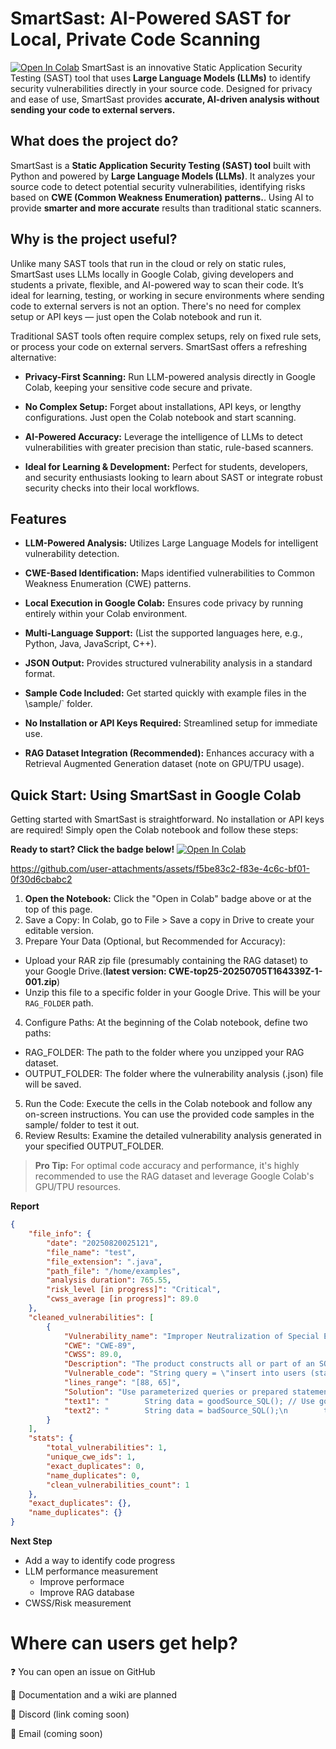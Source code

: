 # SmartSast: AI-Powered SAST for Local, Private Code Scanning
[![Open In Colab](https://colab.research.google.com/assets/colab-badge.svg)](https://colab.research.google.com/drive/1FLn_i1Ln23pR7Sr25mafutaicASZa6LE?usp=sharing)
SmartSast is an innovative Static Application Security Testing (SAST) tool that uses **Large Language Models (LLMs)** to identify security vulnerabilities directly in your source code. Designed for privacy and ease of use, SmartSast provides **accurate, AI-driven analysis without sending your code to external servers.**

## What does the project do?
SmartSast is a **Static Application Security Testing (SAST) tool** built with Python and powered by **Large Language Models (LLMs)**. It analyzes your source code to detect potential security vulnerabilities, identifying risks based on **CWE (Common Weakness Enumeration) patterns.**. Using AI to provide **smarter and more accurate** results than traditional static scanners.

## Why is the project useful?
Unlike many SAST tools that run in the cloud or rely on static rules, SmartSast uses LLMs locally in Google Colab, giving developers and students a private, flexible, and AI-powered way to scan their code. It’s ideal for learning, testing, or working in secure environments where sending code to external servers is not an option. There's no need for complex setup or API keys — just open the Colab notebook and run it.

Traditional SAST tools often require complex setups, rely on fixed rule sets, or process your code on external servers. SmartSast offers a refreshing alternative:

+ **Privacy-First Scanning:** Run LLM-powered analysis directly in Google Colab, keeping your sensitive code secure and private.

+ **No Complex Setup:** Forget about installations, API keys, or lengthy configurations. Just open the Colab notebook and start scanning.

+ **AI-Powered Accuracy:** Leverage the intelligence of LLMs to detect vulnerabilities with greater precision than static, rule-based scanners.

+ **Ideal for Learning & Development:** Perfect for students, developers, and security enthusiasts looking to learn about SAST or integrate robust security checks into their local workflows.

## Features
+ **LLM-Powered Analysis:** Utilizes Large Language Models for intelligent vulnerability detection.

+ **CWE-Based Identification:** Maps identified vulnerabilities to Common Weakness Enumeration (CWE) patterns.

+ **Local Execution in Google Colab:** Ensures code privacy by running entirely within your Colab environment.

+ **Multi-Language Support:** (List the supported languages here, e.g., Python, Java, JavaScript, C++).

+ **JSON Output:** Provides structured vulnerability analysis in a standard format.

+ **Sample Code Included:** Get started quickly with example files in the \sample/` folder.

+ **No Installation or API Keys Required:** Streamlined setup for immediate use.

+ **RAG Dataset Integration (Recommended):** Enhances accuracy with a Retrieval Augmented Generation dataset (note on GPU/TPU usage).


## Quick Start: Using SmartSast in Google Colab
Getting started with SmartSast is straightforward. No installation or API keys are required! Simply open the Colab notebook and follow these steps:

**Ready to start? Click the badge below!**
[![Open In Colab](https://colab.research.google.com/assets/colab-badge.svg)](https://colab.research.google.com/drive/1FLn_i1Ln23pR7Sr25mafutaicASZa6LE?usp=sharing)

https://github.com/user-attachments/assets/f5be83c2-f83e-4c6c-bf01-0f30d6cbabc2

1.  **Open the Notebook:** Click the "Open in Colab" badge above or at the top of this page.
2.  Save a Copy: In Colab, go to File > Save a copy in Drive to create your editable version.
3.  Prepare Your Data (Optional, but Recommended for Accuracy):
* Upload your RAR zip file (presumably containing the RAG dataset) to your Google Drive.(**latest version: CWE-top25-20250705T164339Z-1-001.zip**)
* Unzip this file to a specific folder in your Google Drive. This will be your `RAG_FOLDER` path.
4.  Configure Paths: At the beginning of the Colab notebook, define two paths:
* RAG_FOLDER: The path to the folder where you unzipped your RAG dataset.
* OUTPUT_FOLDER: The folder where the vulnerability analysis (.json) file will be saved.
5.  Run the Code: Execute the cells in the Colab notebook and follow any on-screen instructions. You can use the provided code samples in the sample/ folder to test it out.
6.  Review Results: Examine the detailed vulnerability analysis generated in your specified OUTPUT_FOLDER.

> **Pro Tip:** For optimal code accuracy and performance, it's highly recommended to use the RAG dataset and leverage Google Colab's GPU/TPU resources.

**Report**
```json
{
    "file_info": {
        "date": "20250820025121",
        "file_name": "test",
        "file_extension": ".java",
        "path_file": "/home/examples",
        "analysis duration": 765.55,
        "risk_level [in progress]": "Critical",
        "cwss_average [in progress]": 89.0
    },
    "cleaned_vulnerabilities": [
        {
            "Vulnerability_name": "Improper Neutralization of Special Elements used in an SQL Command ('SQL Injection')",
            "CWE": "CWE-89",
            "CWSS": 89.0,
            "Description": "The product constructs all or part of an SQL command using externally-influenced input from an upstream component, but it does not neutralize or incorrectly neutralizes special elements that could modify the intended SQL command when it is sent to a downstream component. Without sufficient removal or quoting of SQL syntax in user-controllable inputs, the generated SQL query can cause those inputs to be interpreted as SQL instead of ordinary user data.",
            "Vulnerable_code": "String query = \"insert into users (status) values ('updated') where name='\" + data + \"'\";",
            "lines_range": "[88, 65]",
            "Solution": "Use parameterized queries or prepared statements to prevent SQL injection. For example:\nString query = \"insert into users (status) values ('updated') where name=?\";\nPreparedStatement ps = dbConnection.prepareStatement(query);\nps.setString(1, data);",
            "text1": "        String data = goodSource_SQL(); // Use good source to demonstrate good practice\n        try (Connection dbConnection = IO.getDBConnection();\n             Statement sqlStatement = dbConnection.createStatement()) {\n            String query = \"insert into users (status) values ('updated') where name='\" + data + \"'\";\n            sqlStatement.execute(query); // Safe usage as data is hardcoded\n        } catch (SQLException exceptSql) {\n            IO.logger.log(Level.WARNING, \"Database error\", exceptSql);",
            "text2": "        String data = badSource_SQL();\n        try (Connection dbConnection = IO.getDBConnection();\n             Statement sqlStatement = dbConnection.createStatement()) {\n            String query = \"insert into users (status) values ('updated') where name='\" + data + \"'\";\n            sqlStatement.execute(query); // POTENTIAL FLAW: SQL Injection\n        } catch (SQLException exceptSql) {\n            IO.logger.log(Level.WARNING, \"Database error\", exceptSql);"
        }
    ],
    "stats": {
        "total_vulnerabilities": 1,
        "unique_cwe_ids": 1,
        "exact_duplicates": 0,
        "name_duplicates": 0,
        "clean_vulnerabilities_count": 1
    },
    "exact_duplicates": {},
    "name_duplicates": {}
}
```
**Next Step**
* Add a way to identify code progress
* LLM performance measurement
  * Improve performace
  * Improve RAG database
* CWSS/Risk measurement

# Where can users get help?

❓ You can open an issue on GitHub

📖 Documentation and a wiki are planned

💬 Discord (link coming soon)

📧 Email (coming soon)




